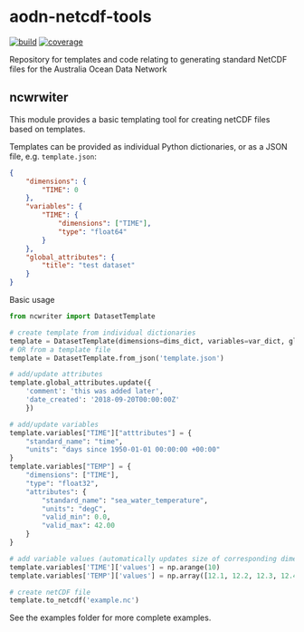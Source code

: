 # aodn-netcdf-tools
[![build](https://travis-ci.org/aodn/aodn-netcdf-tools.png?branch=master)](https://travis-ci.org/aodn/aodn-netcdf-tools)
[![coverage](https://codecov.io/gh/aodn/aodn-netcdf-tools/branch/master/graph/badge.svg)](https://codecov.io/gh/aodn/aodn-netcdf-tools)


Repository for templates and code relating to generating standard NetCDF files for the Australia Ocean Data Network

## ncwrwiter

This module provides a basic templating tool for creating netCDF files based on templates.

Templates can be provided as individual Python dictionaries, or as a JSON file, e.g. `template.json`:
```json
{
    "dimensions": {
        "TIME": 0
    },
    "variables": {
        "TIME": {
            "dimensions": ["TIME"],
            "type": "float64"
        }
    },
    "global_attributes": {
        "title": "test dataset"
    }
}
```
Basic usage
```python
from ncwriter import DatasetTemplate

# create template from individual dictionaries
template = DatasetTemplate(dimensions=dims_dict, variables=var_dict, global_attributes=gatt_dict)
# OR from a template file
template = DatasetTemplate.from_json('template.json')

# add/update attributes
template.global_attributes.update({
    'comment': 'this was added later',
    'date_created': '2018-09-20T00:00:00Z'
    })

# add/update variables
template.variables["TIME"]["atttributes"] = {
    "standard_name": "time",
    "units": "days since 1950-01-01 00:00:00 +00:00"
}
template.variables["TEMP"] = {
    "dimensions": ["TIME"],
    "type": "float32",
    "attributes": {
        "standard_name": "sea_water_temperature",
        "units": "degC",
        "valid_min": 0.0,
        "valid_max": 42.00
    }
}

# add variable values (automatically updates size of corresponding dimensions)
template.variables['TIME']['values'] = np.arange(10)
template.variables['TEMP']['values'] = np.array([12.1, 12.2, 12.3, 12.4, 12.5, 12.6, 12.7, 12.8, 12.9, 13.0])

# create netCDF file
template.to_netcdf('example.nc')

```

See the examples folder for more complete examples.
